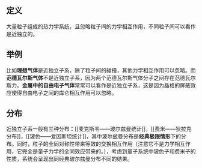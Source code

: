 ## 定义
大量粒子组成的热力学系统，且忽略粒子间的力学相互作用，不同粒子间可以看作是近独立的。

## 举例
比如**理想气体**是近独立子系，除了粒子间的碰撞，其他力学相互作用可以忽略。而**范德瓦尔斯气体**不是近独立子系，因为两个范德瓦尔斯气体分子之间存在范德瓦尔斯力。**金属中的自由电子气体**常常可以看作是近独立子系，这是因为晶格的屏蔽效应使得自由电子之间的库仑相互作用可以忽略。

## 分布
近独立子系一般有三种分布：[[麦克斯韦——玻尔兹曼统计]]，[[费米——狄拉克分布]]，[[玻色——爱因斯坦统计]]，其中玻尔兹曼分布是**经典极限情形**下的分布。同时，粒子的全同对称性带来等效的交换相互作用（注意它不是力学相互作用，它完全是量子力学的全同效应带来的。），考虑到量子系统中玻色子和费米子的性质，系统会呈现出同经典玻尔兹曼分布不同的结果。